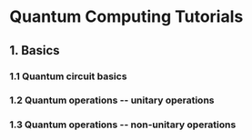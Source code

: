 # Quantum Computing Tutorials

## 1. Basics
### 1.1 Quantum circuit basics
### 1.2 Quantum operations -- unitary operations
### 1.3 Quantum operations -- non-unitary operations
